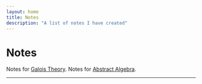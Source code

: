 ```yaml
---
layout: home
title: Notes
description: "A list of notes I have created"
---
```

# Notes

Notes for [Galois Theory].
Notes for [Abstract Algebra].


---

[Galois Theory]: notes/main.pdf
[Abstract Algebra]: MTH411_docs/Abstract_Algebra_cheat_sheet_2023.pdf
